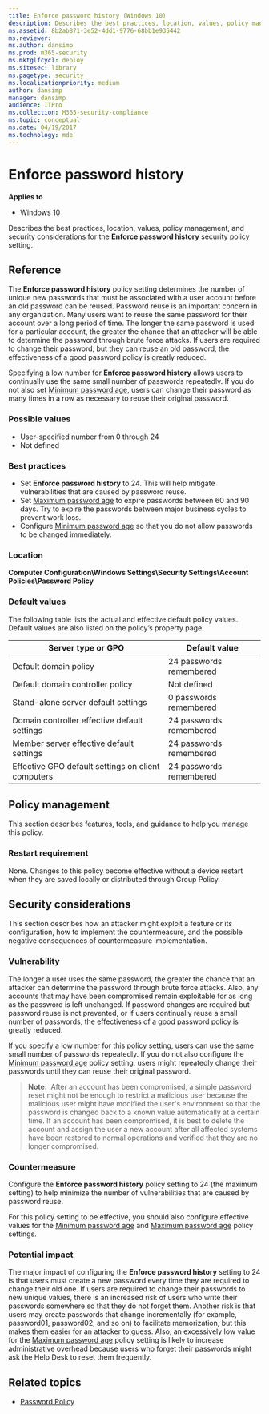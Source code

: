 ```yaml
---
title: Enforce password history (Windows 10)
description: Describes the best practices, location, values, policy management, and security considerations for the Enforce password history security policy setting.
ms.assetid: 8b2ab871-3e52-4dd1-9776-68bb1e935442
ms.reviewer: 
ms.author: dansimp
ms.prod: m365-security
ms.mktglfcycl: deploy
ms.sitesec: library
ms.pagetype: security
ms.localizationpriority: medium
author: dansimp
manager: dansimp
audience: ITPro
ms.collection: M365-security-compliance
ms.topic: conceptual
ms.date: 04/19/2017
ms.technology: mde
---
```


# Enforce password history

**Applies to**
-   Windows 10

Describes the best practices, location, values, policy management, and security considerations for the **Enforce password history** security policy setting.

## Reference

The **Enforce password history** policy setting determines the number of unique new passwords that must be associated with a user account before an old password can be reused.
Password reuse is an important concern in any organization. Many users want to reuse the same password for their account over a long period of time. The longer the same password is used for a particular account, the greater the chance that an attacker will be able to determine the password through brute force attacks. If users are required to change their password, but they can reuse an old password, the effectiveness of a good password policy is greatly reduced.

Specifying a low number for **Enforce password history** allows users to continually use the same small number of passwords repeatedly. If you do not also set [Minimum password age](minimum-password-age.md), users can change their password as many times in a row as necessary to reuse their original password.

### Possible values

-   User-specified number from 0 through 24
-   Not defined

### Best practices

-   Set **Enforce password history** to 24. This will help mitigate vulnerabilities that are caused by password reuse.
-   Set [Maximum password age](maximum-password-age.md) to expire passwords between 60 and 90 days. Try to expire the passwords between major business cycles to prevent work loss.
-   Configure [Minimum password age](minimum-password-age.md) so that you do not allow passwords to be changed immediately.

### Location

**Computer Configuration\\Windows Settings\\Security Settings\\Account Policies\\Password Policy**

### Default values

The following table lists the actual and effective default policy values. Default values are also listed on the policy’s property page.

| Server type or GPO | Default value |
| - | - |
| Default domain policy | 24 passwords remembered| 
| Default domain controller policy | Not defined| 
| Stand-alone server default settings | 0 passwords remembered| 
| Domain controller effective default settings | 24 passwords remembered| 
| Member server effective default settings | 24 passwords remembered| 
| Effective GPO default settings on client computers | 24 passwords remembered| 
 
## Policy management

This section describes features, tools, and guidance to help you manage this policy.

### Restart requirement

None. Changes to this policy become effective without a device restart when they are saved locally or distributed through Group Policy.

## Security considerations

This section describes how an attacker might exploit a feature or its configuration, how to implement the countermeasure, and the possible negative consequences of countermeasure implementation.

### Vulnerability

The longer a user uses the same password, the greater the chance that an attacker can determine the password through brute force attacks. Also, any accounts that may have been compromised remain exploitable for as long as the password is left unchanged. If password changes are required but password reuse is not prevented, or if users continually reuse a small number of passwords, the effectiveness of a good password policy is greatly reduced.

If you specify a low number for this policy setting, users can use the same small number of passwords repeatedly. If you do not also configure the [Minimum password age](minimum-password-age.md) policy setting, users might repeatedly change their passwords until they can reuse their original password.

>**Note:**  After an account has been compromised, a simple password reset might not be enough to restrict a malicious user because the malicious user might have modified the user's environment so that the password is changed back to a known value automatically at a certain time. If an account has been compromised, it is best to delete the account and assign the user a new account after all affected systems have been restored to normal operations and verified that they are no longer compromised.
 
### Countermeasure

Configure the **Enforce password history** policy setting to 24 (the maximum setting) to help minimize the number of vulnerabilities that are caused by password reuse.

For this policy setting to be effective, you should also configure effective values for the [Minimum password age](minimum-password-age.md) and [Maximum password age](maximum-password-age.md) policy settings.

### Potential impact

The major impact of configuring the **Enforce password history** setting to 24 is that users must create a new password every time they are required to change their old one. If users are required to change their passwords to new unique values, there is an increased risk of users who write their passwords somewhere so that they do not forget them. Another risk is that users may create passwords that change incrementally (for example, password01, password02, and so on) to facilitate memorization, but this makes them easier for an attacker to guess. Also, an excessively low value for the [Maximum password age](maximum-password-age.md) policy setting is likely to increase administrative overhead because users who forget their passwords might ask the Help Desk to reset them frequently.

## Related topics

- [Password Policy](password-policy.md)

